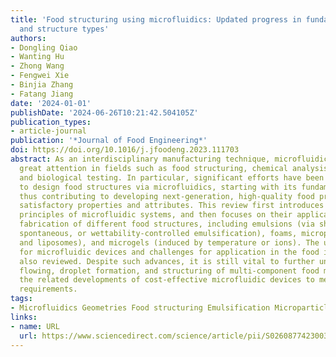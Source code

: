 ```yaml
---
title: 'Food structuring using microfluidics: Updated progress in fundamental principles
  and structure types'
authors:
- Dongling Qiao
- Wanting Hu
- Zhong Wang
- Fengwei Xie
- Binjia Zhang
- Fatang Jiang
date: '2024-01-01'
publishDate: '2024-06-26T10:21:42.504105Z'
publication_types:
- article-journal
publication: '*Journal of Food Engineering*'
doi: https://doi.org/10.1016/j.jfoodeng.2023.111703
abstract: As an interdisciplinary manufacturing technique, microfluidics has attracted
  great attention in fields such as food structuring, chemical analysis, biomedicine,
  and biological testing. In particular, significant efforts have been recently made
  to design food structures via microfluidics, starting with its fundamental principles,
  thus contributing to developing next-generation, high-quality food products with
  satisfactory properties and attributes. This review first introduces the fundamental
  principles of microfluidic systems, and then focuses on their applications in the
  fabrication of different food structures, including emulsions (via shear-driven,
  spontaneous, or wettability-controlled emulsification), foams, microparticles (biopolymers-based
  and liposomes), and microgels (induced by temperature or ions). The upscaling strategies
  for microfluidic devices and challenges for application in the food industry are
  also reviewed. Despite such advances, it is still vital to further understand the
  flowing, droplet formation, and structuring of multi-component food matrices and
  the related developments of cost-effective microfluidic devices to meet practical
  requirements.
tags:
- Microfluidics Geometries Food structuring Emulsification Microparticles Microgels
links:
- name: URL
  url: https://www.sciencedirect.com/science/article/pii/S0260877423003011
---
```

